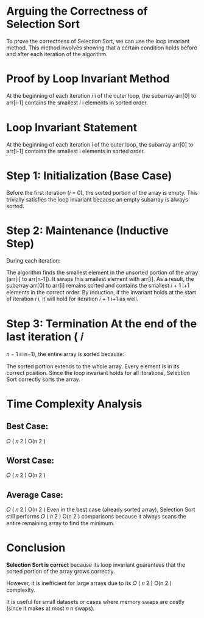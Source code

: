 # Arguing the Correctness of Selection Sort
To prove the correctness of Selection Sort, we can use the loop invariant method. This method involves showing that a certain condition holds before and after each iteration of the algorithm.

# Proof by Loop Invariant Method
At the beginning of each iteration 
𝑖
i of the outer loop, the subarray arr[0] to arr[i-1] contains the smallest 
𝑖
i elements in sorted order.
# Loop Invariant Statement
At the beginning of each iteration i of the outer loop, the subarray arr[0] to arr[i-1] contains the smallest i elements in sorted order.

# Step 1: Initialization (Base Case)
Before the first iteration (𝑖 = 0), the sorted portion of the array is empty.
This trivially satisfies the loop invariant because an empty subarray is always sorted.

# Step 2: Maintenance (Inductive Step)
During each iteration:

The algorithm finds the smallest element in the unsorted portion of the array (arr[i] to arr[n-1]).
It swaps this smallest element with arr[i].
As a result, the subarray arr[0] to arr[i] remains sorted and contains the smallest 
𝑖
+
1
i+1 elements in the correct order.
By induction, if the invariant holds at the start of iteration 
𝑖
i, it will hold for iteration 
𝑖
+
1
i+1 as well.

Step 3: Termination
At the end of the last iteration (
𝑖
=
𝑛
−
1
i=n−1), the entire array is sorted because:

The sorted portion extends to the whole array.
Every element is in its correct position.
Since the loop invariant holds for all iterations, Selection Sort correctly sorts the array.

# Time Complexity Analysis
## Best Case: 
𝑂
(
𝑛
2
)
O(n 
2
 )
## Worst Case: 
𝑂
(
𝑛
2
)
O(n 
2
 )
## Average Case: 
𝑂
(
𝑛
2
)
O(n 
2
 )
Even in the best case (already sorted array), Selection Sort still performs 
𝑂
(
𝑛
2
)
O(n 
2
 ) comparisons because it always scans the entire remaining array to find the minimum.

 # Conclusion
 **Selection Sort is correct** because its loop invariant guarantees that the sorted portion of the array grows correctly.

However, it is inefficient for large arrays due to its 
𝑂
(
𝑛
2
)
O(n 
2
 ) complexity.

It is useful for small datasets or cases where memory swaps are costly (since it makes at most 
𝑛
n swaps).





